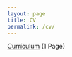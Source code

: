 ```yaml
---
layout: page
title: CV
permalink: /cv/
---
```


[Currículum](/files/technical.pdf) (1 Page)
<br>
<br>

